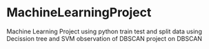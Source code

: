 # MachineLearningProject
Machine Learning Project using python
train test and split data using Decission tree and SVM
observation of DBSCAN
project on DBSCAN
